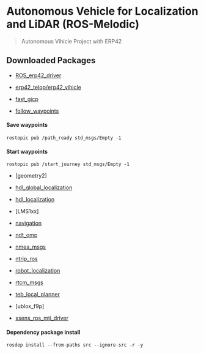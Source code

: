 # Autonomous Vehicle for Localization and LiDAR (ROS-Melodic)

> Autonomous Vihicle Project with ERP42

## Downloaded Packages

- [ROS_erp42_driver](https://github.com/kemjensak/erp42_driver)

- [erp42_telop/erp42_vihicle](https://github.com/jdj2261/ERP42-ROS)

- [fast_gicp](https://github.com/SMRT-AIST/fast_gicp)

- [follow_waypoints](https://github.com/danielsnider/follow_waypoints)

<detail>

#### Save waypoints

```
rostopic pub /path_ready std_msgs/Empty -1
```

#### Start waypoints

```
rostopic pub /start_journey std_msgs/Empty -1
```

</detail>

- [geometry2]

- [hdl_global_localization](https://github.com/koide3/hdl_global_localization)

- [hdl_localization](https://github.com/koide3/hdl_localization)

- [LMS1xx]

- [navigation](https://github.com/ros-planning/navigation/tree/melodic-devel)

- [ndt_omp](https://github.com/koide3/ndt_omp)

- [nmea_msgs](https://github.com/ros-drivers/nmea_msgs)

- [ntrip_ros](https://github.com/ros-agriculture/ntrip_ros)

- [robot_localization](https://github.com/cra-ros-pkg/robot_localization/tree/melodic-devel)

- [rtcm_msgs](https://github.com/tilk/rtcm_msgs)

- [teb_local_planner](https://github.com/rst-tu-dortmund/teb_local_planner)

- [ublox_f9p]

- [xsens_ros_mti_driver](https://github.com/esteve/xsens_ros_mti_driver)

#### Dependency package install

```
rosdep install --from-paths src --ignore-src -r -y
```
